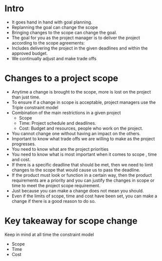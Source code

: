 # Intro
- It goes hand in hand with goal planning. 
- Replanning the goal can change the scope
- Bringing changes to the scope can change the goal. 
- The goal for you as the project manager is to deliver the project according to the scope agreements: 
- Includes delivering the project in the given deadlines and within the approved budget. 
- We continually adjust and make trade offs

# Changes to a project scope
- Anytime a change is brought to the scope, more is lost on the project than just time. 
- To ensure if a change in scope is acceptable, project managers use the Triple constraint model
- Combination of the main restrictions in a given project
	- Scope
	- Time: Project schedule and deadlines. 
	- Cost: Budget and resources, people who work on the project. 
- You cannot change one without having an impact on the others.
- Important to know what trade offs we are willing to make as the project progresses. 
- You need to know what are the project priorities
- You need to know what is most important when it comes to scope , time and cost. 
- If there is a specific deadline that should be met, then we need to limit changes to the scope that would cause us to pass the deadline. 
- If the product must look or function in a certain way, then the product requirements are a priority and you can justify the changes in scope or time to meet the project scope requirement. 
- Just because you can make a change does not mean you should. 
- Even if the limits of scope, time and cost have been set, you can make a change if there is a good reason to do so. 

# Key takeaway for scope change
Keep in mind at all time the constraint model
- Scope
- Time
- Cost

